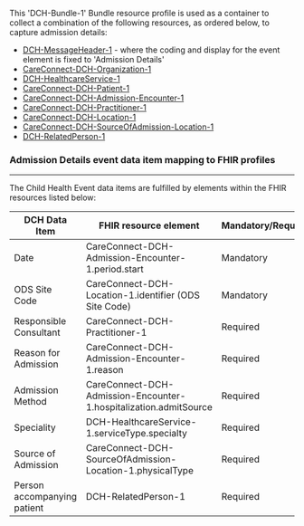 This 'DCH-Bundle-1' Bundle resource profile is used as a container to collect a combination of the following resources, as ordered below, to capture admission details:

- [DCH-MessageHeader-1] - where the coding and display for the event element is fixed to 'Admission Details'
- [CareConnect-DCH-Organization-1]
- [DCH-HealthcareService-1]
- [CareConnect-DCH-Patient-1]
- [CareConnect-DCH-Admission-Encounter-1]
- [CareConnect-DCH-Practitioner-1]
- [CareConnect-DCH-Location-1]
- [CareConnect-DCH-SourceOfAdmission-Location-1]
- [DCH-RelatedPerson-1] 
                                                                                                   
### Admission Details event data item mapping to FHIR profiles ###
----------
The Child Health Event data items are fulfilled by elements within the FHIR resources listed below:

| DCH Data Item               | FHIR resource element                                   | Mandatory/Required/Optional |
|-----------------------------|---------------------------------------------------------|-----------------------------|
| Date                        | CareConnect-DCH-Admission-Encounter-1.period.start                | Mandatory                   |
| ODS Site Code               | CareConnect-DCH-Location-1.identifier (ODS Site Code)    | Mandatory                   |
| Responsible Consultant      | CareConnect-DCH-Practitioner-1                          | Required                    |
| Reason for Admission        | CareConnect-DCH-Admission-Encounter-1.reason                      | Required                    |
| Admission Method            | CareConnect-DCH-Admission-Encounter-1.hospitalization.admitSource | Required                    |
| Speciality                  | DCH-HealthcareService-1.serviceType.specialty           | Required                    |
| Source of Admission         | CareConnect-DCH-SourceOfAdmission-Location-1.physicalType        | Required                    |
| Person accompanying patient | DCH-RelatedPerson-1                                     | Required                    |

[DCH-MessageHeader-1]:dch-messageheader-1.html
[CareConnect-DCH-Organization-1]:careconnect-dch-organization-1.html
[CareConnect-DCH-Patient-1]:careconnect-dch-patient-1.html
[CareConnect-DCH-Admission-Encounter-1]:careconnect-dch-admission-encounter-1.html
[DCH-HealthcareService-1]:dch-healthcareservice-1.html
[CareConnect-DCH-Practitioner-1]:careconnect-dch-practitioner-1.html
[CareConnect-DCH-Location-1]:careconnect-dch-location-1.html
[CareConnect-DCH-SourceOfAdmission-Location-1]:careconnect-dch-sourceofadmission-location-1.html
[DCH-RelatedPerson-1]:dch-relatedperson-1.html

